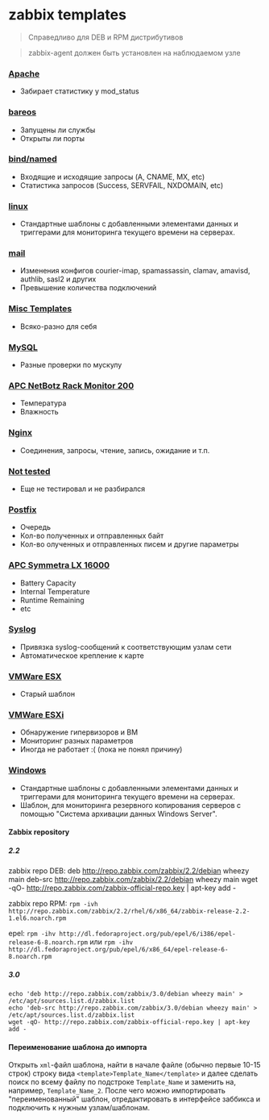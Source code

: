# zabbix templates 

> Справедливо для DEB и RPM дистрибутивов

> zabbix-agent должен быть установлен на наблюдаемом узле

### [Apache](https://github.com/angel2s2/zabbix/tree/master/apache)
* Забирает статистику у mod_status

### [bareos](https://github.com/angel2s2/zabbix/tree/master/bareos)
* Запущены ли службы
* Открыты ли порты

### [bind/named](https://github.com/angel2s2/zabbix/tree/master/bind)
* Входящие и исходящие запросы (A, CNAME, MX, etc)
* Статистика запросов (Success, SERVFAIL, NXDOMAIN, etc)

### [linux](https://github.com/angel2s2/zabbix/tree/master/linux)
* Стандартные шаблоны с добавленными элементами данных и триггерами для мониторинга текущего времени на серверах.

### [mail](https://github.com/angel2s2/zabbix/tree/master/mail)
* Изменения конфигов courier-imap, spamassassin, clamav, amavisd, authlib, sasl2 и других
* Превышение количества подключений

### [Misc Templates](https://github.com/angel2s2/zabbix/tree/master/misc_templates)
* Всяко-разно для себя

### [MySQL](https://github.com/angel2s2/zabbix/tree/master/mysql)
* Разные проверки по мускулу

### [APC NetBotz Rack Monitor 200](https://github.com/angel2s2/zabbix/tree/master/netbotz_rack_monitor_200)
* Температура
* Влажность

### [Nginx](https://github.com/angel2s2/zabbix/tree/master/nginx)
* Соединения, запросы, чтение, запись, ожидание и т.п.

### [Not tested](https://github.com/angel2s2/zabbix/tree/master/not_tested)
* Еще не тестировал и не разбирался

### [Postfix](https://github.com/angel2s2/zabbix/tree/master/postfix)
* Очередь
* Кол-во полученных и отправленных байт
* Кол-во олученных и отправленных писем и другие параметры

### [APC Symmetra LX 16000](https://github.com/angel2s2/zabbix/tree/master/symmetra_lx)
* Battery Capacity
* Internal Temperature
* Runtime Remaining
* etc

### [Syslog](https://github.com/angel2s2/zabbix/tree/master/syslog)
* Привязка syslog-сообщений к соответствующим узлам сети
* Автоматическое крепление к карте

### [VMWare ESX](https://github.com/angel2s2/zabbix/tree/master/vmware_esx)
* Старый шаблон

### [VMWare ESXi](https://github.com/angel2s2/zabbix/tree/master/vmware_esxi)
* Обнаружение гипервизоров и ВМ
* Мониторинг разных параметров
* Иногда не работает :( (пока не понял причину)

### [Windows](https://github.com/angel2s2/zabbix/tree/master/windows)
* Стандартные шаблоны с добавленными элементами данных и триггерами для мониторинга текущего времени на серверах.
* Шаблон, для мониторинга резервного копирования серверов с помощью "Система архивации данных Windows Server".


#### Zabbix repository
##### 2.2
zabbix repo DEB:
    deb http://repo.zabbix.com/zabbix/2.2/debian wheezy main
    deb-src http://repo.zabbix.com/zabbix/2.2/debian wheezy main
    wget -qO- http://repo.zabbix.com/zabbix-official-repo.key | apt-key add -

zabbix repo RPM: `rpm -ivh http://repo.zabbix.com/zabbix/2.2/rhel/6/x86_64/zabbix-release-2.2-1.el6.noarch.rpm`

epel: `rpm -ihv http://dl.fedoraproject.org/pub/epel/6/i386/epel-release-6-8.noarch.rpm` или `rpm -ihv http://dl.fedoraproject.org/pub/epel/6/x86_64/epel-release-6-8.noarch.rpm`

##### 3.0
    echo 'deb http://repo.zabbix.com/zabbix/3.0/debian wheezy main' > /etc/apt/sources.list.d/zabbix.list
    echo 'deb-src http://repo.zabbix.com/zabbix/3.0/debian wheezy main' > /etc/apt/sources.list.d/zabbix.list
    wget -qO- http://repo.zabbix.com/zabbix-official-repo.key | apt-key add -


#### Переименование шаблона до импорта
Открыть `xml`-файл шаблона, найти в начале файле (обычно первые 10-15 строк) строку вида `<template>Template_Name</template>` и далее сделать поиск по всему файлу по подстроке `Template_Name` и заменить на, например, `Template_Name_2`. После чего можно импортировать "переименованный" шаблон, отредактировать в интерфейсе заббикса и подключить к нужным узлам/шаблонам.


